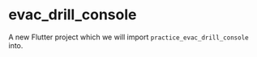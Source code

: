 # evac_drill_console

A new Flutter project which we will import `practice_evac_drill_console` into.
